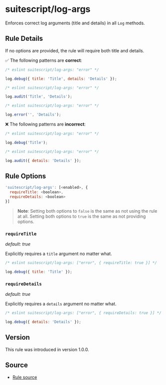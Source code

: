# suitescript/log-args

Enforces correct log arguments (title and details) in all `Log` methods.

## Rule Details

If no options are provided, the rule will require both title and details.

:white_check_mark: The following patterns are **correct**:

```js
/* eslint suitescript/log-args: "error" */

log.debug({ title: 'Title', details: 'Details' });
```
```js
/* eslint suitescript/log-args: "error" */

log.audit('Title', 'Details');
```
```js
/* eslint suitescript/log-args: "error" */

log.error('', 'Details');
```

:x: The following patterns are **incorrect**:

```js
/* eslint suitescript/log-args: "error" */

log.debug('Title');
```
```js
/* eslint suitescript/log-args: "error" */

log.audit({ details: 'Details' });
```

## Rule Options

```js
'suitescript/log-args': [<enabled>, {
  requireTitle: <boolean>,
  requireDetails: <boolean>
}]
```

> **Note**: Setting both options to `false` is the same as not using the rule at all. Setting both options to `true` is the same as not providing options.

### `requireTitle`

_default: true_

Explicitly requires a `title` argument no matter what.

```js
/* eslint suitescript/log-args: ["error", { requireTitle: true }] */

log.debug({ title: 'Title' });
```

### `requireDetails`

_default: true_

Explicitly requires a `details` argument no matter what.

```js
/* eslint suitescript/log-args: ["error", { requireDetails: true }] */

log.debug({ details: 'Details' });
```

## Version

This rule was introduced in version 1.0.0.

## Source

- [Rule source](../../lib/rules/log-args.js)